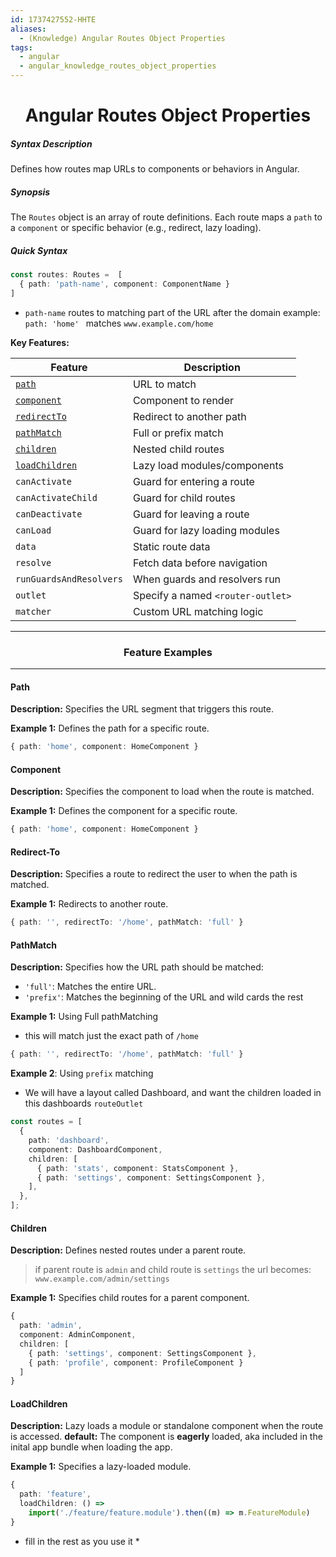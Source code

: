 ```yaml
---
id: 1737427552-HHTE
aliases:
  - (Knowledge) Angular Routes Object Properties
tags:
  - angular
  - angular_knowledge_routes_object_properties
---
```



<center>
<h1>Angular Routes Object Properties</h1>
</center>


##### Syntax Description
Defines how routes map URLs to components or behaviors in Angular.

##### Synopsis
The `Routes` object is an array of route definitions. Each route maps a `path`
to a `component` or specific behavior (e.g., redirect, lazy loading).

##### Quick Syntax
```typescript
const routes: Routes =  [
  { path: 'path-name', component: ComponentName }
]
```
- `path-name` routes to matching part of the URL after the domain
  example: `path: 'home' ` matches `www.example.com/home`

**Key Features:**

| **Feature**             | **Description**                                  |
|-----------------------  |--------------------------------------------------|
| [`path`](#**path**)                  | URL to match                                     |
| [`component`](#**component**)             | Component to render                              |
| [`redirectTo`](#**redirect-to**)            | Redirect to another path                         |
| [`pathMatch`](#**pathMatch**)             | Full or prefix match                             |
| [`children`](#**children**)              | Nested child routes                              |
| [`loadChildren`](#**loadchildren**)          | Lazy load modules/components                     |
| `canActivate`           | Guard for entering a route                       |
| `canActivateChild`      | Guard for child routes                           |
| `canDeactivate`         | Guard for leaving a route                        |
| `canLoad`               | Guard for lazy loading modules                   |
| `data`                  | Static route data                                |
| `resolve`               | Fetch data before navigation                     |
| `runGuardsAndResolvers` | When guards and resolvers run                    |
| `outlet`                | Specify a named `<router-outlet>`                |
| `matcher`               | Custom URL matching logic                        |



<center>
  <hr>
  <h3>Feature Examples</h3>
  <hr>
</center>


#### **Path**
**Description:**  Specifies the URL segment that triggers this route.

**Example 1:** Defines the path for a specific route.
```typescript
{ path: 'home', component: HomeComponent }
```


#### **Component**
**Description:**  Specifies the component to load when the route is matched.

**Example 1:** Defines the component for a specific route.  
```typescript
{ path: 'home', component: HomeComponent }
```


#### **Redirect-To**
**Description:**  Specifies a route to redirect the user to when the path is
	      matched.

**Example 1:** Redirects to another route.  
```typescript
{ path: '', redirectTo: '/home', pathMatch: 'full' }
```


#### **PathMatch**
**Description:**  Specifies how the URL path should be matched:  
- `'full'`: Matches the entire URL.  
- `'prefix'`: Matches the beginning of the URL and wild cards the rest

**Example 1:** Using Full pathMatching
- this will match just the exact path of `/home`
```typescript
{ path: '', redirectTo: '/home', pathMatch: 'full' }
```

**Example 2**: Using `prefix` matching
- We will have a layout called Dashboard, and want the children loaded in this 
  dashboards `routeOutlet`
```typescript
const routes = [
  {
    path: 'dashboard',
    component: DashboardComponent,
    children: [
      { path: 'stats', component: StatsComponent },
      { path: 'settings', component: SettingsComponent },
    ],
  },
];
```


#### **Children**
**Description:**  Defines nested routes under a parent route.
> if parent route is `admin` and child route is `settings`
> the url becomes: `www.example.com/admin/settings`

**Example 1:** Specifies child routes for a parent component.
```typescript
{
  path: 'admin',
  component: AdminComponent,
  children: [
    { path: 'settings', component: SettingsComponent },
    { path: 'profile', component: ProfileComponent }
  ]
}
```


#### **LoadChildren**
**Description:** Lazy loads a module or standalone component when the route is accessed.
**default:** The component is **eagerly** loaded, aka included in the inital app
	 bundle when loading the app.

**Example 1:** Specifies a lazy-loaded module.
```typescript
{
  path: 'feature',
  loadChildren: () =>
    import('./feature/feature.module').then((m) => m.FeatureModule)
}
```


* fill in the rest as you use it *
